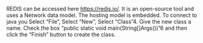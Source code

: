 REDIS can be accessed here https://redis.io/. 
It is an open-source tool and uses a Network data model. 
The hosting model is embedded. To connect to java you Select “File”, Select “New”, Select “Class”4. Give the new class a name. 
Check the box “public static void main(String[]Args())”6 and then click the “Finish” button to create the class.

